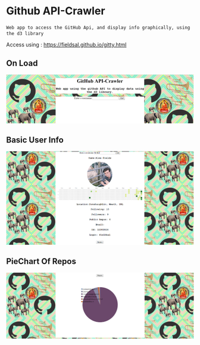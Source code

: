 # Github API-Crawler
```
Web app to access the GitHub Api, and display info graphically, using the d3 library
```

Access using : https://fieldsal.github.io/gitty.html

## On Load

![onload](https://github.com/fieldsal/fieldsal.github.io/blob/master/Images/GitHub/1.png)

## Basic User Info

![userinfo](https://github.com/fieldsal/fieldsal.github.io/blob/master/Images/GitHub/2.png)

## PieChart Of Repos

![repos](https://github.com/fieldsal/fieldsal.github.io/blob/master/Images/GitHub/3.png)

